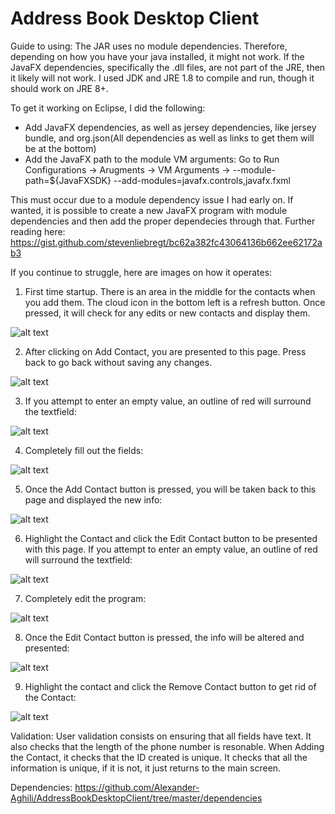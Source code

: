 # Address Book Desktop Client

Guide to using:
The JAR uses no module dependencies. Therefore, depending on how you have your java installed, it might not work.
If the JavaFX dependencies, specifically the .dll files, are not part of the JRE, then it likely will not work.
I used JDK and JRE 1.8 to compile and run, though it should work on JRE 8+.

To get it working on Eclipse, I did the following:
- Add JavaFX dependencies, as well as jersey dependencies, like jersey bundle, and org.json(All dependencies as well as links to get them will be at the bottom)
- Add the JavaFX path to the module VM arguments: Go to Run Configurations -> Arugments -> VM Arguments -> --module-path=${JavaFXSDK} --add-modules=javafx.controls,javafx.fxml

This must occur due to a module dependency issue I had early on. 
If wanted, it is possible to create a new JavaFX program with module dependencies and then add the proper dependecies through that.
Further reading here: https://gist.github.com/stevenliebregt/bc62a382fc43064136b662ee62172ab3

If you continue to struggle, here are images on how it operates:

1. First time startup. There is an area in the middle for the contacts when you add them. The cloud icon in the bottom left is a refresh button. 
Once pressed, it will check for any edits or new contacts and display them.

![alt text](https://github.com/Alexander-Aghili/AddressBookDesktopClient/blob/master/Images/startup.png?raw=true)

2. After clicking on Add Contact, you are presented to this page. Press back to go back without saving any changes.

![alt text](https://github.com/Alexander-Aghili/AddressBookDesktopClient/blob/master/Images/AddContactStartup.png?raw=true)

3. If you attempt to enter an empty value, an outline of red will surround the textfield:

![alt text](https://github.com/Alexander-Aghili/AddressBookDesktopClient/blob/master/Images/AddContactNoInfo.png?raw=true)

4. Completely fill out the fields:

![alt text](https://github.com/Alexander-Aghili/AddressBookDesktopClient/blob/master/Images/AddContactFilled.png?raw=true)

5. Once the Add Contact button is pressed, you will be taken back to this page and displayed the new info:

![alt text](https://github.com/Alexander-Aghili/AddressBookDesktopClient/blob/master/Images/NewContactAdded.png?raw=true)

6. Highlight the Contact and click the Edit Contact button to be presented with this page. If you attempt to enter an empty value, an outline of red will surround the textfield:

![alt text](https://github.com/Alexander-Aghili/AddressBookDesktopClient/blob/master/Images/EditContactNoInfo.png?raw=true)

7. Completely edit the program: 

![alt text](https://github.com/Alexander-Aghili/AddressBookDesktopClient/blob/master/Images/EditContactFilled.png?raw=true)

8. Once the Edit Contact button is pressed, the info will be altered and presented:

![alt text](https://github.com/Alexander-Aghili/AddressBookDesktopClient/blob/master/Images/ContactEdited.png?raw=true)

9. Highlight the contact and click the Remove Contact button to get rid of the Contact:

![alt text](https://github.com/Alexander-Aghili/AddressBookDesktopClient/blob/master/Images/startup.png?raw=true)

Validation: User validation consists on ensuring that all fields have text. It also checks that the length of the phone number is resonable. 
When Adding the Contact, it checks that the ID created is unique. It checks that all the information is unique, if it is not, it just returns to the main screen.

Dependencies: https://github.com/Alexander-Aghili/AddressBookDesktopClient/tree/master/dependencies
